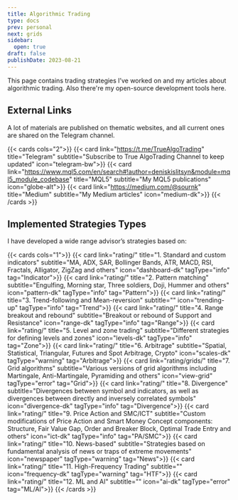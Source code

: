 ```yaml
---
title: Algorithmic Trading
type: docs
prev: personal
next: grids
sidebar:
  open: true
draft: false
publishDate: 2023-08-21
---
```


This page contains trading strategies I’ve worked on and my articles about algorithmic trading. Also there're my open-source development tools here.

## External Links

A lot of materials are published on thematic websites, and all current ones are shared on the Telegram channel.

{{< cards cols="2">}}
  {{< card link="https://t.me/TrueAlgoTrading" title="Telegram" subtitle="Subscribe to True AlgoTrading Channel to keep updated" icon="telegram-bw">}}
  {{< card link="https://www.mql5.com/en/search#!author=deniskislitsyn&module=mql5_module_codebase" title="MQL5" subtitle="My MQL5 publications" icon="globe-alt">}}
  {{< card link="https://medium.com/@sournk" title="Medium" subtitle="My Medium articles" icon="medium-dk">}}
{{< /cards >}}

## Implemented Strategies Types 

I have developed a wide range advisor’s strategies based on:

{{< cards cols="1">}}
  {{< card link="rating/" title="1. Standard and custom indicators" subtitle="MA, ADX, SAR, Bollinger Bands, ATR, MACD, RSI, Fractals, Alligator, ZigZag and others" icon="dashboard-dk" tagType="info" tag="Indicator">}}
  {{< card link="rating/" title="2. Pattern matching" subtitle="Engulfing, Morning star, Three soldiers, Doji, Hummer and others" icon="pattern-dk" tagType="info" tag="Pattern">}}
  {{< card link="rating/" title="3. Trend-following and Mean-reversion" subtitle="" icon="trending-up" tagType="info" tag="Trend">}}
  {{< card link="rating/" title="4. Range breakout and rebound" subtitle="Breakout or rebound of Support and Resistance" icon="range-dk" tagType="info" tag="Range">}}
  {{< card link="rating/" title="5. Level and zone trading" subtitle="Different strategies for defining levels and zones" icon="levels-dk" tagType="info" tag="Zone">}}
  {{< card link="rating/" title="6. Arbitrage" subtitle="Spatial, Statistical, Triangular, Futures and Spot Arbitrage, Crypto" icon="scales-dk" tagType="warning" tag="Arbitrage">}}
  {{< card link="rating/grids/" title="7. Grid algorithms" subtitle="Various versions of grid algorithms including Martingale, Anti-Martingale, Pyramiding and others" icon="view-grid" tagType="error" tag="Grid">}}
  {{< card link="rating/" title="8. Divergence" subtitle="Divergences between symbol and indicators, as well as divergences between directly and inversely correlated symbols" icon="divergence-dk" tagType="info" tag="Divergence">}}
  {{< card link="rating/" title="9. Price Action and SMC/ICT" subtitle="Custom modifications of Price Action and Smart Money Concept components: Structure, Fair Value Gap, Order and Breaker Block, Optimal Trade Entry and others" icon="ict-dk" tagType="info" tag="PA/SMC">}}
  {{< card link="rating/" title="10. News-based" subtitle="Strategies based on fundamental analysis of news or traps of extreme movements" icon="newspaper" tagType="warning" tag="News">}}
  {{< card link="rating/" title="11. High-Frequency Trading" subtitle="" icon="frequency-dk" tagType="warning" tag="HTF">}}
  {{< card link="rating/" title="12. ML and AI" subtitle="" icon="ai-dk" tagType="error" tag="ML/AI">}}
{{< /cards >}}


